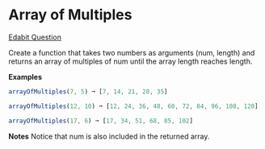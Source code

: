 # Array of Multiples

[Edabit Question](https://edabit.com/challenge/ebcd4Xu8TLizaj6dm)

Create a function that takes two numbers as arguments (num, length) and returns an array of multiples of num until the array length reaches length.

**Examples**
```js
arrayOfMultiples(7, 5) ➞ [7, 14, 21, 28, 35]

arrayOfMultiples(12, 10) ➞ [12, 24, 36, 48, 60, 72, 84, 96, 108, 120]

arrayOfMultiples(17, 6) ➞ [17, 34, 51, 68, 85, 102]
```

**Notes**
Notice that num is also included in the returned array.
